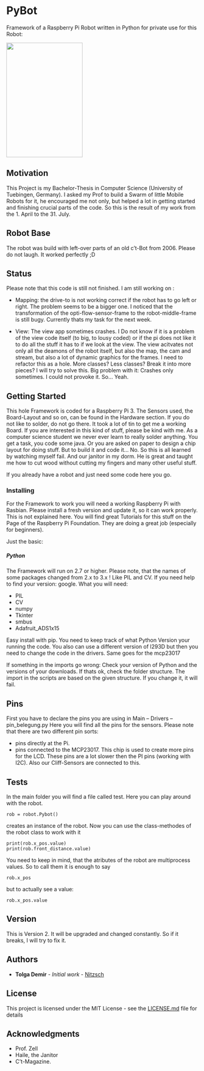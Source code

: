 # PyBot
Framework of a Raspberry Pi Robot written in Python for private use for this Robot: 

<img src="https://cdn.website-editor.net/5eacb7d2f6da4c0dab9b3c16306e15f4/dms3rep/multi/tablet/robot.jpg" width="200" height="300">


## Motivation
This Project is my Bachelor-Thesis in Computer Science (University of Tuebingen, Germany). 
I asked my Prof to build a Swarm of little Mobile Robots for it, he encouraged me not only, but helped a lot in getting started and finishing crucial parts of the code. So this is the result of my work from the 1. April to the 31. July. 

## Robot Base
The robot was build with left-over parts of an old c’t-Bot from 2006. Please do not laugh. It worked perfectly ;D

## Status
Please note that this code is still not finished. I am still working on : 

* Mapping: 
the drive-to is not working correct if the robot has to go left or right. The problem seems to be a bigger one. I noticed that the transformation of the opti-flow-sensor-frame to the robot-middle-frame is still bugy. Currently thats my task for the next week. 

* View: 
The view app sometimes crashes. I Do not know if it is a problem of the view code itself (to big, to lousy coded) or if the pi does not like it to do all the stuff it has to if we look at the view. 
The view acitvates not only all the deamons of the robot itself, but also the map, the cam and stream, but also a lot of dynamic graphics for the frames. I need to refactor this as a hole. More classes? Less classes? Break it into more pieces? I will try to solve this. 
Big problem with it: 
Crashes only sometimes. I could not provoke it. So… Yeah. 


## Getting Started

This hole Framework is coded for a Raspberry Pi 3. The Sensors used, the Board-Layout and so on, can be found in the Hardware section. 
If you do not like to solder, do not go there. It took a lot of tin to get me a working Board. If you are interested in this kind of stuff, please be kind with me. As a computer science student we never ever learn to really solder anything. You get a task, you code some java. Or you are asked on paper to design a chip layout for doing stuff. But to build it and code it… No. 
So this is all learned by watching myself fail. And our janitor in my dorm. He is great and 
taught me how to cut wood without cutting my fingers and many other useful stuff. 

If you already have a robot and just need some code here you go. 

### Installing

For the Framework to work you will need a working Raspberry Pi with Rasbian. Please install a fresh version and update it, so it can work properly. 
This is not explained here. You will find great Tutorials for this stuff on the Page of the Raspberry Pi Foundation. They are doing a great job (especially for beginners). 

Just the basic: 
##### Python
The Framework will run on 2.7 or higher. Please note, that the names of some packages changed from 2.x to 3.x ! Like PIL and CV. 
If you need help to find your version: google. 
What you will need: 
* PIL
* CV
* numpy
* Tkinter
* smbus
* Adafruit_ADS1x15

Easy install with pip. You need to keep track of what Python Version your running the code.
You also can use a different version of l293D but then you need to change the code in the drivers. Same goes for the mcp23017

If something in the imports go wrong: Check your version of Python and the versions of your downloads. If thats ok, check the folder structure. The import in the scripts are based on the given structure. If you change it, it will fail. 

## Pins
First you have to declare the pins you are using in 
Main – Drivers – pin_belegung.py
Here you will find all the pins for the sensors. 
Please note that there are two different pin sorts: 
* pins directly at the Pi.
* pins connected to the MCP23017. This chip is used to create more pins for the LCD. These pins are a lot slower then the PI pins (working with I2C). Also our Cliff-Sensors are connected to this.

## Tests

In the main folder you will find a file called test. Here you can play around with the robot. 

```
rob = robot.Pybot()
```
creates an instance of the robot. 
Now you can use the class-methodes of the robot class to work with it

```
print(rob.x_pos.value)
print(rob.front_distance.value)

```
You need to keep in mind, that the atributes of the robot are multiprocess values. So to call them it is enough to say 
```
rob.x_pos
```
but to actually see a value: 
```
rob.x_pos.value
```


## Version
This is Version 2. It will be upgraded and changed constantly. So if it breaks, I will try to fix it. 

## Authors

* **Tolga Demir** - *Initial work* - [Nitzsch](https://github.com/Nitzsch)


## License

This project is licensed under the MIT License - see the [LICENSE.md](LICENSE.md) file for details

## Acknowledgments

* Prof. Zell
* Haile, the Janitor
* C’t-Magazine. 
